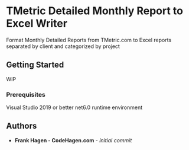 # TMetric Detailed Monthly Report to Excel Writer

Format Monthly Detailed Reports from TMetric.com to Excel reports separated by client and categorized by project

## Getting Started

WIP

### Prerequisites

Visual Studio 2019 or better
net6.0 runtime environment



## Authors

* **Frank Hagen - CodeHagen.com** - *initial commit* 

